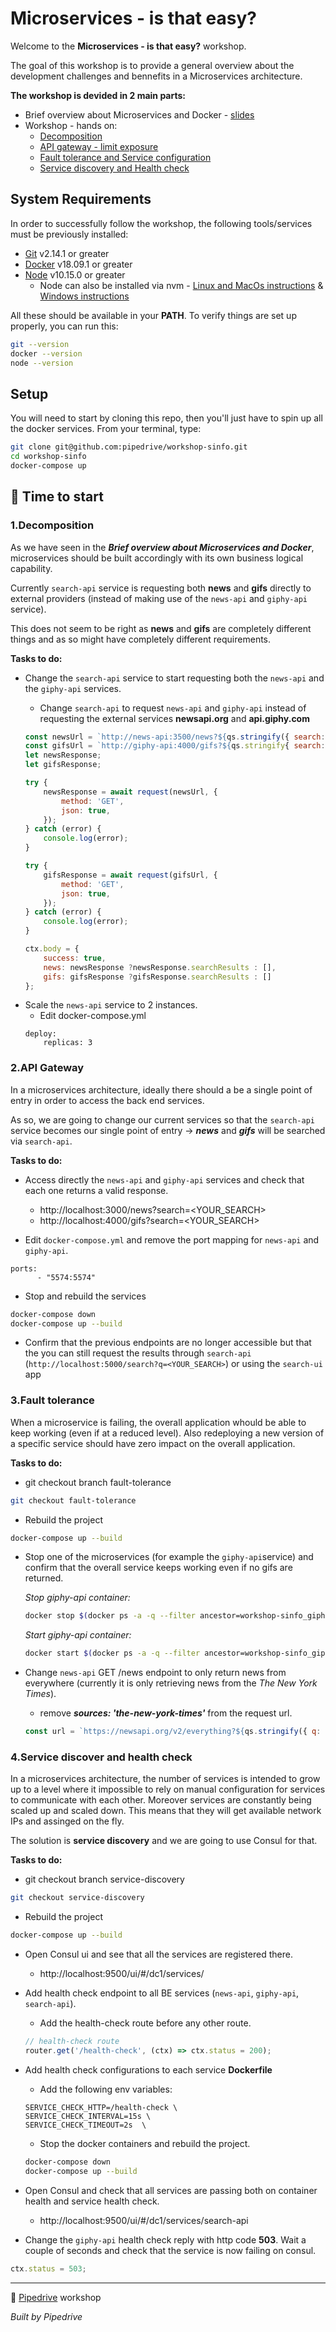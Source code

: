 # Microservices - is that easy?

Welcome to the **Microservices - is that easy?** workshop.

The goal of this workshop is to provide a general overview about the development challenges and bennefits in a Microservices architecture.

**The workshop is devided in 2 main parts:**
 * Brief overview about Microservices and Docker - [slides](https://www.pipedrive.com)
 * Workshop - hands on:
    * [Decomposition](#part1)
    * [API gateway - limit exposure](#part2)
    * [Fault tolerance and Service configuration](#part3)
    * [Service discovery and Health check](#part4)

## System Requirements

In order to successfully follow the workshop, the following tools/services must be previously installed:
 * [Git](https://git-scm.com/downloads) v2.14.1 or greater
 * [Docker](https://docs.docker.com/install/) v18.09.1 or greater
 * [Node](https://nodejs.org/en/download/) v10.15.0 or greater
    * Node can also be installed via nvm - [Linux and MacOs instructions](https://gist.github.com/d2s/372b5943bce17b964a79) & [Windows instructions](https://github.com/coreybutler/nvm-windows)

All these should be available in your **PATH**. To verify things are set up properly, you can run this:

```sh
git --version
docker --version
node --version
```

## Setup

You will need to start by cloning this repo, then you'll just have to spin up all the docker services. From your terminal, type:

```sh
git clone git@github.com:pipedrive/workshop-sinfo.git
cd workshop-sinfo
docker-compose up
```

## 🤘 Time to start

### 1.Decomposition <a id="part1"/>

As we have seen in the _**Brief overview about Microservices and Docker**_, microservices should be built accordingly with its own business logical capability.

Currently `search-api` service is requesting both **news** and **gifs** directly to external providers (instead of making use of the `news-api` and `giphy-api` service).

This does not seem to be right as **news** and **gifs** are completely different things and as so might have completely different requirements.

**Tasks to do:**
* Change the `search-api` service to start requesting both the `news-api` and the `giphy-api` services.
    * Change `search-api` to request `news-api` and `giphy-api` instead of requesting the external services **newsapi.org** and **api.giphy.com**
    ```js
	const newsUrl = `http://news-api:3500/news?${qs.stringify({ search: searchQuery })}`;
	const gifsUrl = `http://giphy-api:4000/gifs?${qs.stringify{ search: searchQuery })}`;
	let newsResponse;
	let gifsResponse;

	try {
		newsResponse = await request(newsUrl, {
			method: 'GET',
			json: true,
		});
	} catch (error) {
		console.log(error);
	}

	try {
		gifsResponse = await request(gifsUrl, {
			method: 'GET',
			json: true,
		});
	} catch (error) {
		console.log(error);
	}

	ctx.body = {
		success: true,
		news: newsResponse ?newsResponse.searchResults : [],
		gifs: gifsResponse ?gifsResponse.searchResults : []
	};
    ```
* Scale the `news-api` service to 2 instances.
    * Edit docker-compose.yml
    ```docker
    deploy:
        replicas: 3
    ```

### 2.API Gateway <a id="part2"/>

In a microservices architecture, ideally there should a be a single point of entry in order to access the back end services.

As so, we are going to change our current services so that the `search-api` service becomes our single point of entry -> ***news*** and ***gifs*** will be searched via `search-api`.

**Tasks to do:**
* Access directly the `news-api` and `giphy-api` services and check that each one returns a valid response.
    * http://localhost:3000/news?search=<YOUR_SEARCH>
    * http://localhost:4000/gifs?search=<YOUR_SEARCH>

* Edit `docker-compose.yml` and remove the port mapping for `news-api` and `giphy-api`.
```docker
ports:
      - "5574:5574"
```
* Stop and rebuild the services
```sh
docker-compose down
docker-compose up --build
```

* Confirm that the previous endpoints are no longer accessible but that the you can still request the results through `search-api` (`http://localhost:5000/search?q=<YOUR_SEARCH>`) or using the `search-ui` app

### 3.Fault tolerance <a id="part3"/>

When a microservice is failing, the overall application whould be able to keep working (even if at a reduced level). Also redeploying a new version of a specific service should have zero impact on the overall application.

**Tasks to do:**
* git checkout branch fault-tolerance
```sh
git checkout fault-tolerance
```
* Rebuild the project
```sh
docker-compose up --build
```
* Stop one of the microservices (for example the `giphy-api`service) and confirm that the overall service keeps working even if no gifs are returned.

    _Stop giphy-api container:_
    ```sh
    docker stop $(docker ps -a -q --filter ancestor=workshop-sinfo_giphy-api)
    ```
    _Start giphy-api container:_

    ```sh
    docker start $(docker ps -a -q --filter ancestor=workshop-sinfo_giphy-api)
    ```

* Change `news-api` GET /news endpoint to only return news from everywhere (currently it is only retrieving news from the
_The New York Times_).
    * remove _**sources: 'the-new-york-times'**_ from the request url.
    ```js
    const url = `https://newsapi.org/v2/everything?${qs.stringify({ q: searchQuery })}`;
    ```

### 4.Service discover and health check <a id="part4"/>

In a microservices architecture, the number of services is intended to grow up to a level where it impossible to rely on manual configuration for services to communicate with each other.
Moreover services are constantly being scaled up and scaled down. This means that they will get available network IPs and assinged on the fly.

The solution is **service discovery** and we are going to use Consul for that.

**Tasks to do:**
* git checkout branch service-discovery
```sh
git checkout service-discovery
```
* Rebuild the project
```sh
docker-compose up --build
```
* Open Consul ui and see that all the services are registered there.
    * http://localhost:9500/ui/#/dc1/services/

* Add health check endpoint to all BE services (`news-api`, `giphy-api`, `search-api`).
    * Add the health-check route before any other route.
    ```js
    // health-check route
	router.get('/health-check', (ctx) => ctx.status = 200);
    ```

* Add health check configurations to each service **Dockerfile**
    *  Add the following env variables:
    ```docker
    SERVICE_CHECK_HTTP=/health-check \
    SERVICE_CHECK_INTERVAL=15s \
    SERVICE_CHECK_TIMEOUT=2s  \
    ```
    * Stop the docker containers and rebuild the project.
    ```sh
    docker-compose down
    docker-compose up --build
    ```

* Open Consul and check that all services are passing both on container health and service health check.
    * http://localhost:9500/ui/#/dc1/services/search-api

* Change the `giphy-api` health check reply with http code **503**. Wait a couple of seconds and check that the service is now failing on consul.
```js
ctx.status = 503;
```

---

💚 [Pipedrive](https://www.pipedrive.com) workshop

_Built by Pipedrive_
